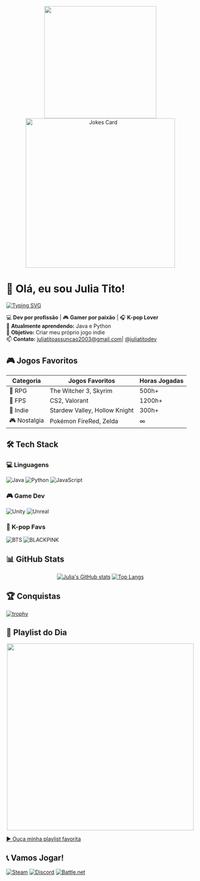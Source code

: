 <div align="center">
  <img src="https://media.giphy.com/media/v1.Y2lkPTc5MGI3NjExcWJ0d3B2ZG1zZ2NqY2VzZzB6eW5tY3FqY2RjbjB6dGJmYzZ6eGZ1eSZlcD12MV9pbnRlcm5hbF9naWZfYnlfaWQmY3Q9Zw/qgQUggAC3Pfv687qPC/giphy.gif" width="300">
  <br>
  <img src="https://readme-jokes.vercel.app/api?theme=tokyonight" alt="Jokes Card" width="400">
</div>

# 👋 Olá, eu sou Julia Tito!  

[![Typing SVG](https://readme-typing-svg.demolab.com?font=Press+Start+2P&size=24&duration=4000&pause=1000&color=FF6BAB&width=500&lines=Desenvolvedora+Full-Stack;Gamer+Competitiva;K-pop+Enthusiast;Amante+de+Café+)](https://git.io/typing-svg)

💻 **Dev por profissão** | 🎮 **Gamer por paixão** | 🎧 **K-pop Lover**  
🌱 **Atualmente aprendendo:** Java e Python  
🎯 **Objetivo:** Criar meu próprio jogo indie  
📫 **Contato:** juliatitoassuncao2003@gmail.com| [@juliatitodev](https://twitter.com/juliatitodev)  

## 🎮 Jogos Favoritos  

<div align="center">
  
| Categoria | Jogos Favoritos | Horas Jogadas |
|-----------|----------------|--------------|
| 🏹 RPG | The Witcher 3, Skyrim | 500h+ |
| 🔫 FPS | CS2, Valorant | 1200h+ |
| 🌿 Indie | Stardew Valley, Hollow Knight | 300h+ |
| 🎮 Nostalgia | Pokémon FireRed, Zelda | ∞ |

</div>

## 🛠️ Tech Stack  

### 💻 Linguagens  
![Java](https://img.shields.io/badge/Java-ED8B00?style=for-the-badge&logo=openjdk&logoColor=white)
![Python](https://img.shields.io/badge/Python-3776AB?style=for-the-badge&logo=python&logoColor=white)
![JavaScript](https://img.shields.io/badge/JavaScript-F7DF1E?style=for-the-badge&logo=javascript&logoColor=black)

### 🎮 Game Dev  
![Unity](https://img.shields.io/badge/Unity-100000?style=for-the-badge&logo=unity&logoColor=white)
![Unreal](https://img.shields.io/badge/Unreal-0E1128?style=for-the-badge&logo=unrealengine&logoColor=white)

### 🎵 K-pop Favs  
![BTS](https://img.shields.io/badge/-BTS-000000?style=flat-square&logo=data:image/svg+xml;base64,...)
![BLACKPINK](https://img.shields.io/badge/-BLACKPINK-FF5F9E?style=flat-square)

## 📊 GitHub Stats  

<div align="center">
  
[![Julia's GitHub stats](https://github-readme-stats.vercel.app/api?username=TryMySeMfQ&show_icons=true&theme=radical)](https://github.com/TryMySeMfQ)
[![Top Langs](https://github-readme-stats.vercel.app/api/top-langs/?username=TryMySeMfQ&layout=compact&theme=radical)](https://github.com/TryMySeMfQ)

</div>

## 🏆 Conquistas  

[![trophy](https://github-profile-trophy.vercel.app/?username=TryMySeMfQ&theme=onedark&row=2&column=4)](https://github.com/ryo-ma/github-profile-trophy)

## 🎵 Playlist do Dia  

<div align="center">
  <a href="https://open.spotify.com/playlist/2czJWZx96ImiM8fHLKbaHl">
    <img src="https://spotify-playlist-cover.vercel.app/api/view?cover_image=true&theme=novatorem&bar_color=FF6BAB&bar_color_cover=true&playlist_id=2czJWZx96ImiM8fHLKbaHl" width="500">
  </a>
</div>
  
  [▶️ Ouça minha playlist favorita](https://open.spotify.com/playlist/2czJWZx96ImiM8fHLKbaHl)
</div>

## 📞 Vamos Jogar!  

[![Steam](https://img.shields.io/badge/Steam-000000?style=for-the-badge&logo=steam&logoColor=white)](https://steamcommunity.com/id/juliatito)
[![Discord](https://img.shields.io/badge/Discord-5865F2?style=for-the-badge&logo=discord&logoColor=white)](https://discord.gg/juliatito)
[![Battle.net](https://img.shields.io/badge/Battle.net-148EFF?style=for-the-badge&logo=battle.net&logoColor=white)](https://battle.net/juliatito)

